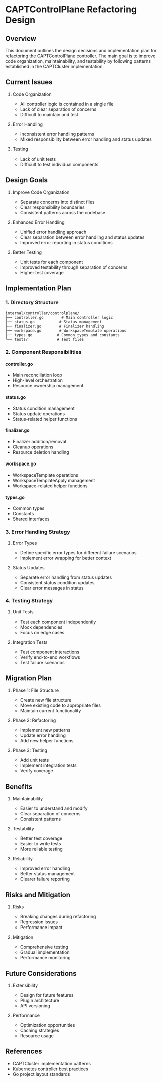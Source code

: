 # CAPTControlPlane Refactoring Design

## Overview

This document outlines the design decisions and implementation plan for refactoring the CAPTControlPlane controller.
The main goal is to improve code organization, maintainability, and testability by following patterns established in the CAPTCluster implementation.

## Current Issues

1. Code Organization
   - All controller logic is contained in a single file
   - Lack of clear separation of concerns
   - Difficult to maintain and test

2. Error Handling
   - Inconsistent error handling patterns
   - Mixed responsibility between error handling and status updates

3. Testing
   - Lack of unit tests
   - Difficult to test individual components

## Design Goals

1. Improve Code Organization
   - Separate concerns into distinct files
   - Clear responsibility boundaries
   - Consistent patterns across the codebase

2. Enhanced Error Handling
   - Unified error handling approach
   - Clear separation between error handling and status updates
   - Improved error reporting in status conditions

3. Better Testing
   - Unit tests for each component
   - Improved testability through separation of concerns
   - Higher test coverage

## Implementation Plan

### 1. Directory Structure

```
internal/controller/controlplane/
├── controller.go        # Main controller logic
├── status.go           # Status management
├── finalizer.go        # Finalizer handling
├── workspace.go        # WorkspaceTemplate operations
├── types.go           # Common types and constants
└── tests/             # Test files
```

### 2. Component Responsibilities

#### controller.go
- Main reconciliation loop
- High-level orchestration
- Resource ownership management

#### status.go
- Status condition management
- Status update operations
- Status-related helper functions

#### finalizer.go
- Finalizer addition/removal
- Cleanup operations
- Resource deletion handling

#### workspace.go
- WorkspaceTemplate operations
- WorkspaceTemplateApply management
- Workspace-related helper functions

#### types.go
- Common types
- Constants
- Shared interfaces

### 3. Error Handling Strategy

1. Error Types
   - Define specific error types for different failure scenarios
   - Implement error wrapping for better context

2. Status Updates
   - Separate error handling from status updates
   - Consistent status condition updates
   - Clear error messages in status

### 4. Testing Strategy

1. Unit Tests
   - Test each component independently
   - Mock dependencies
   - Focus on edge cases

2. Integration Tests
   - Test component interactions
   - Verify end-to-end workflows
   - Test failure scenarios

## Migration Plan

1. Phase 1: File Structure
   - Create new file structure
   - Move existing code to appropriate files
   - Maintain current functionality

2. Phase 2: Refactoring
   - Implement new patterns
   - Update error handling
   - Add new helper functions

3. Phase 3: Testing
   - Add unit tests
   - Implement integration tests
   - Verify coverage

## Benefits

1. Maintainability
   - Easier to understand and modify
   - Clear separation of concerns
   - Consistent patterns

2. Testability
   - Better test coverage
   - Easier to write tests
   - More reliable testing

3. Reliability
   - Improved error handling
   - Better status management
   - Clearer failure reporting

## Risks and Mitigation

1. Risks
   - Breaking changes during refactoring
   - Regression issues
   - Performance impact

2. Mitigation
   - Comprehensive testing
   - Gradual implementation
   - Performance monitoring

## Future Considerations

1. Extensibility
   - Design for future features
   - Plugin architecture
   - API versioning

2. Performance
   - Optimization opportunities
   - Caching strategies
   - Resource usage

## References

- CAPTCluster implementation patterns
- Kubernetes controller best practices
- Go project layout standards

